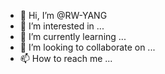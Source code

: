 - 👋 Hi, I’m @RW-YANG
- 👀 I’m interested in ...
- 🌱 I’m currently learning ...
- 💞️ I’m looking to collaborate on ...
- 📫 How to reach me ...

<!---
RW-YANG/RW-YANG is a ✨ special ✨ repository because its `README.md` (this file) appears on your GitHub profile.
You can click the Preview link to take a look at your changes.
--->
